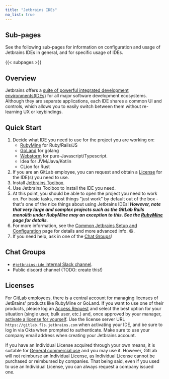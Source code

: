 ```yaml
---
title: "Jetbrains IDEs"
no_list: true
---
```


## Sub-pages

See the following sub-pages for information on configuration and usage of
Jetbrains IDEs in general, and for specific usage of IDEs.

{{< subpages >}}

## Overview

Jetbrains offers a [suite of powerful integrated development environments(IDEs)](https://www.jetbrains.com/products/)
for all major software development ecosystems. Although they are separate applications, each IDE shares a common UI and controls, which allows you to easily switch between them without re-learning UX or keybindings.

## Quick Start

1. Decide what IDE you need to use for the project you are working on:
    - [RubyMine](rubymine) for Ruby/Rails/JS
    - [GoLand](goland) for golang
    - [Webstorm](webstorm) for pure-Javascript/Typescript.
    - Idea for JVM/Java/Kotlin
    - CLion for Rust
1. If you are an GitLab employee, you can request and obtain a [License](#licenses) for the IDE(s) you need to use.
1. Install [Jetbrains Toolbox](https://www.jetbrains.com/toolbox-app/).
1. Use Jetbrains Toolbox to install the IDE you need.
1. At this point, you should be able to open the project you need to work on. For basic tasks, most things "just work" by default out of the box - that's one of the nice things about using Jetbrains IDEs! **_However, note that very large and complex projects such as the GitLab Rails monolith under RubyMine may an exception to this. See the [RubyMine](rubymine) page for details_**.
1. For more information, see the [Common Jetbrains Setup and Configuration](setup-and-config) page for details and more advanced info.
😃.
1. If you need help, ask in one of the [Chat Groups](#chat-groups)!

## Chat Groups

- [`#jetbrains-ide` internal Slack channel](https://gitlab.slack.com/archives/CR08PTQ6T).
- Public discord channel (TODO: create this!)

## Licenses

For GitLab employees, there is a central account for managing licenses of JetBrains' products like RubyMine or GoLand.
If you want to use one of their products, please log an [Access Request](https://gitlab.com/gitlab-com/team-member-epics/access-requests) and select the best option for your situation (single user, bulk user, etc.) and, once approved by your manager, [activate a license for yourself](https://www.jetbrains.com/help/license-vault-cloud/Activating_a_license.html). Use the license server URL `https://gitlab.fls.jetbrains.com` when activating your IDE, and be sure to log in via Okta when prompted to authenticate. Make sure to use your company email address when creating your Jetbrains account.

If you have an Individual License acquired through your own means, it is suitable for [General commercial use](https://www.jetbrains.com/store/comparison.html#LicenseComparison) and you may use it. However, GitLab will not reimburse an Individual License, as Individual License cannot be purchased or reimbursed by companies. That being said, even if you used to use an Individual License, you can always request a company issued one.
